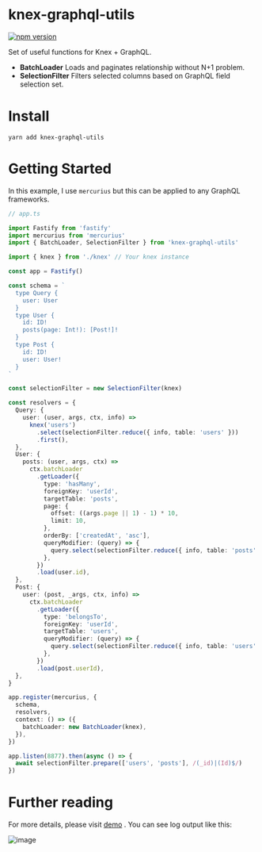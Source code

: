 # knex-graphql-utils

[![npm version](https://badge.fury.io/js/knex-graphql-utils.svg)](https://badge.fury.io/js/knex-graphql-utils)

Set of useful functions for Knex + GraphQL.

- **BatchLoader** Loads and paginates relationship without N+1 problem.
- **SelectionFilter** Filters selected columns based on GraphQL field selection set.

# Install

```
yarn add knex-graphql-utils
```

# Getting Started

In this example, I use `mercurius` but this can be applied to any GraphQL frameworks.

```typescript
// app.ts

import Fastify from 'fastify'
import mercurius from 'mercurius'
import { BatchLoader, SelectionFilter } from 'knex-graphql-utils'

import { knex } from './knex' // Your knex instance

const app = Fastify()

const schema = `
  type Query {
    user: User
  }
  type User {
    id: ID!
    posts(page: Int!): [Post!]!
  }
  type Post {
    id: ID!
    user: User!
  }
`

const selectionFilter = new SelectionFilter(knex)

const resolvers = {
  Query: {
    user: (user, args, ctx, info) =>
      knex('users')
        .select(selectionFilter.reduce({ info, table: 'users' }))
        .first(),
  },
  User: {
    posts: (user, args, ctx) =>
      ctx.batchLoader
        .getLoader({
          type: 'hasMany',
          foreignKey: 'userId',
          targetTable: 'posts',
          page: {
            offset: ((args.page || 1) - 1) * 10,
            limit: 10,
          },
          orderBy: ['createdAt', 'asc'],
          queryModifier: (query) => {
            query.select(selectionFilter.reduce({ info, table: 'posts' }))
          },
        })
        .load(user.id),
  },
  Post: {
    user: (post, _args, ctx, info) =>
      ctx.batchLoader
        .getLoader({
          type: 'belongsTo',
          foreignKey: 'userId',
          targetTable: 'users',
          queryModifier: (query) => {
            query.select(selectionFilter.reduce({ info, table: 'users' }))
          },
        })
        .load(post.userId),
  },
}

app.register(mercurius, {
  schema,
  resolvers,
  context: () => ({
    batchLoader: new BatchLoader(knex),
  }),
})

app.listen(8877).then(async () => {
  await selectionFilter.prepare(['users', 'posts'], /(_id)|(Id)$/)
})
```

# Further reading

For more details, please visit [demo](https://github.com/acro5piano/knex-graphql-utils/blob/master/demo/index.ts) . You can see log output like this:

![image](https://user-images.githubusercontent.com/10719495/126866657-a6ca9463-bac8-4056-9963-1f0aae8bf7fd.png)
